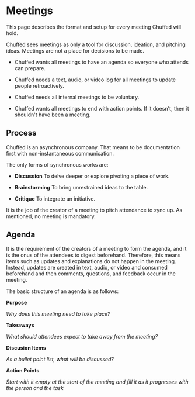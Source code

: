 # Meetings

This page describes the format and setup for every meeting Chuffed will hold.

Chuffed sees meetings as only a tool for discussion, ideation, and pitching ideas. Meetings are not a place for decisions to be made.

- Chuffed wants all meetings to have an agenda so everyone who attends can prepare.

- Chuffed needs a text, audio, or video log for all meetings to update people retroactively.

- Chuffed needs all internal meetings to be voluntary.

- Chuffed wants all meetings to end with action points. If it doesn't, then it shouldn't have been a meeting.

## Process

Chuffed is an asynchronous company. That means to be documentation first with non-instantaneous communication. 

The only forms of synchronous works are:

- **Discussion** To delve deeper or explore pivoting a piece of work.

- **Brainstorming** To bring unrestrained ideas to the table.

- **Critique** To integrate an initiative.

It is the job of the creator of a meeting to pitch attendance to sync up. As mentioned, no meeting is mandatory.

## Agenda

It is the requirement of the creators of a meeting to form the agenda, and it is the onus of the attendees to digest beforehand. Therefore, this means items such as updates and explanations do not happen in the meeting. Instead, updates are created in text, audio, or video and consumed beforehand and then comments, questions, and feedback occur in the meeting.

The basic structure of an agenda is as follows:

**Purpose**

_Why does this meeting need to take place?_

**Takeaways**

_What should attendees expect to take away from the meeting?_

**Discusion Items**

_As a bullet point list, what will be discussed?_

**Action Points**

_Start with it empty at the start of the meeting and fill it as it progresses with the person and the task_